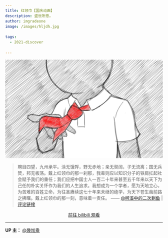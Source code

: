 ```yaml
---
title: 红领巾【国庆动画】
description: 盛世所愿。
author: imgradeone
image: /images/hljdh.jpg

tags:
  - 2021-discover

---
```


![](/images/hljdh.jpg)

> 聘目四望，九州承平。涂无饿殍，野无赤地；亲无契阔，子无流离；国无兵燹，邦无板荡。戴上红领巾的那一刹那，我辈则应以知识分子的铁肩扛起社会赋予我们的重任；我们应把中国士人一百二十年来甚至五千年来以天下为己任的朴实关怀作为我们的人生追求。我想成为一个学者，愿为天地立心，为苦难的百姓立命，为往圣赓续这七十年来未继的绝学，为天下苍生凿前路之拂曙。戴上红领巾的那一刻，意味着一责任。 —— [@柯溪中的二次剩鱼](https://space.bilibili.com/510625329) | [评论链接](https://www.bilibili.com/video/BV1nR4y1n7SL#reply5497915140)

<div style="text-align: center">
  <p><a rel="nofollow noopener noreferrer" target="_blank" href="https://www.bilibili.com/video/BV1nR4y1n7SL" class="button">前往 bilibili 观看</a></p>
</div>

---

**UP 主：** [@幾加乘](https://space.bilibili.com/404216060)
